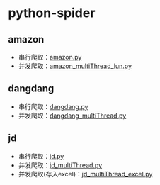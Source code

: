 # python-spider

## amazon

- 串行爬取：[amazon.py](amazon/amazon.py)
- 并发爬取：[amazon_multiThread_lun.py](amazon/amazon_multiThread_lun.py)

## dangdang

- 串行爬取：[dangdang.py](dangdang/dangdang.py)
- 并发爬取：[dangdang_multiThread.py](dangdang/dangdang_multiThread.py)

## jd

- 串行爬取：[jd.py](jd/jd.py)
- 并发爬取：[jd_multiThread.py](jd/jd_multiThread.py)
- 并发爬取(存入excel)：[jd_multiThread_excel.py](jd/jd_multiThread_excel.py)